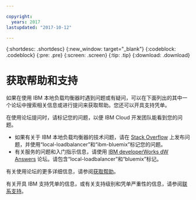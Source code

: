```yaml
---

copyright:
  years: 2017
lastupdated: "2017-10-12"

---
```


{:shortdesc: .shortdesc}
{:new_window: target="_blank"}
{:codeblock: .codeblock}
{:pre: .pre}
{:screen: .screen}
{:tip: .tip}
{:download: .download}

# 获取帮助和支持

如果在使用 IBM 本地负载均衡器时遇到问题或有疑问，可以在下面列出的其中一个论坛中搜索相关信息或进行提问来获取帮助。您还可以开具支持凭单。

在使用论坛提问时，请标记您的问题，以便 IBM Cloud 开发团队能看到您的问题。

* 如果有关于 IBM 本地负载均衡器的技术问题，请在 [Stack Overflow](https://stackoverflow.com/search?q=local-loadbalancer+ibm-bluemix) 上发布问题，并使用“local-loadbalancer”和“ibm-bluemix”标记您的问题。
* 有关服务的问题和入门指示信息，请使用 [IBM developerWorks dW Answers](https://developer.ibm.com/answers/topics/local-loadbalancer.html?smartspace=bluemix) 论坛。请包含“local-loadbalancer”和“bluemix”标记。

有关使用论坛的更多详细信息，请参阅[获取帮助](https://console.bluemix.net/docs/support/index.html#getting-help)。

有关开具 IBM 支持凭单的信息，或有关支持级别和凭单严重性的信息，请参阅[联系支持](https://console.bluemix.net/docs/support/index.html#contacting-support)。
